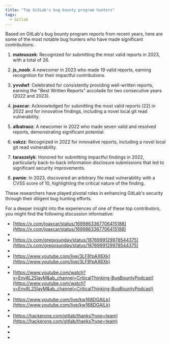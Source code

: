 ```yaml
---
title: "Top GitLab's bug bounty program hunters"
tags:
  - Gitlab
---
```


Based on GitLab's bug bounty program reports from recent years, here are some of the most notable bug hunters who have made significant contributions:

1. **mateuszek**: Recognized for submitting the most valid reports in 2023, with a total of 26. 

2. **js_noob**: A newcomer in 2023 who made 19 valid reports, earning recognition for their impactful contributions. 

3. **yvvdwf**: Celebrated for consistently providing well-written reports, earning the "Best Written Reports" accolade for two consecutive years (2022 and 2023). 

4. **joaxcar**: Acknowledged for submitting the most valid reports (22) in 2022 and for innovative findings, including a novel local git read vulnerability. 

5. **albatraoz**: A newcomer in 2022 who made seven valid and resolved reports, demonstrating significant potential. 

6. **vakzz**: Recognized in 2022 for innovative reports, including a novel local git read vulnerability. 

7. **taraszelyk**: Honored for submitting impactful findings in 2022, particularly back-to-back information disclosure submissions that led to significant security improvements. 

8. **pwnie**: In 2023, discovered an arbitrary file read vulnerability with a CVSS score of 10, highlighting the critical nature of the finding. 

These researchers have played pivotal roles in enhancing GitLab's security through their diligent bug hunting efforts.

For a deeper insight into the experiences of one of these top contributors, you might find the following discussion informative:

 - [https://x.com/joaxcar/status/1699863367706415188](https://x.com/joaxcar/status/1699863367706415188)
 - []()
 - [https://x.com/gregxsunday/status/1876999129978544375](https://x.com/gregxsunday/status/1876999129978544375)
 - []()
 - [https://www.youtube.com/live/3LF8fpAX6Xk](https://www.youtube.com/live/3LF8fpAX6Xk)
 - []()
 - [https://www.youtube.com/watch?v=Env8L2SlayM&ab_channel=CriticalThinking-BugBountyPodcast](https://www.youtube.com/watch?v=Env8L2SlayM&ab_channel=CriticalThinking-BugBountyPodcast)
 - []()
 - [https://www.youtube.com/live/kw168DGAILk](https://www.youtube.com/live/kw168DGAILk)
 - []()
 - [https://hackerone.com/gitlab/thanks?type=team](https://hackerone.com/gitlab/thanks?type=team)
 - []()
 - [ ]( )
 - []()
